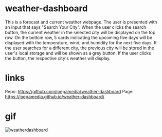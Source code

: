 # weather-dashboard
This is a forecast and current weather webpage. The user is presented with an input that says "Search Your City". When the user clicks the search button, the current weather in the selected city will be displayed on the top row. On the bottom row, 5 cards indicating the upcoming five days will be displayed with the temperature, wind, and humidity for the next five days. If the user searches for a different city, the previous city will be stored in the user's local storage and will be shown as a grey button. If the user clicks the button, the respective city's weather will display.

# links
Repo: https://github.com/joepamedia/weather-dashboard
Page: https://joepamedia.github.io/weather-dashboard/

# gif
![weatherdashboard](https://user-images.githubusercontent.com/95255407/152657709-a6c88d9a-0a72-4460-92ba-7887bd9306e1.gif)


